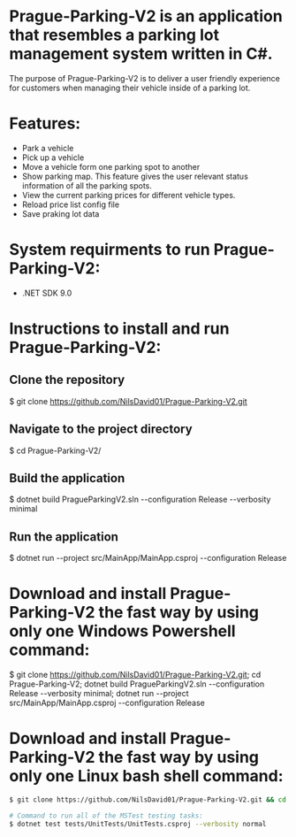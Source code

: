 # Prague-Parking-V2 is an application that resembles a parking lot management system written in C#. 

The purpose of Prague-Parking-V2 is to deliver a user friendly experience for customers when managing their vehicle inside of a parking lot. 

# Features: 
* Park a vehicle
* Pick up a vehicle
* Move a vehicle form one parking spot to another
* Show parking map. This feature gives the user relevant status information of all the parking spots.
* View the current parking prices for different vehicle types.
* Reload price list config file
* Save praking lot data 

# System requirments to run Prague-Parking-V2:
- .NET SDK 9.0 

# Instructions to install and run Prague-Parking-V2:
## Clone the repository
$ git clone https://github.com/NilsDavid01/Prague-Parking-V2.git

## Navigate to the project directory
$ cd Prague-Parking-V2/

## Build the application
$ dotnet build PragueParkingV2.sln --configuration Release --verbosity minimal

## Run the application
$ dotnet run --project src/MainApp/MainApp.csproj --configuration Release

# Download and install Prague-Parking-V2 the fast way by using only one Windows Powershell command:
$ git clone https://github.com/NilsDavid01/Prague-Parking-V2.git; cd Prague-Parking-V2; dotnet build PragueParkingV2.sln --configuration Release --verbosity minimal; dotnet run --project src/MainApp/MainApp.csproj --configuration Release

# Download and install Prague-Parking-V2 the fast way by using only one Linux bash shell command:
```bash
$ git clone https://github.com/NilsDavid01/Prague-Parking-V2.git && cd Prague-Parking-V2/ && dotnet build PragueParkingV2.sln --configuration Release --verbosity minimal && dotnet run --project src/MainApp/MainApp.csproj --configuration Release

# Command to run all of the MSTest testing tasks:
$ dotnet test tests/UnitTests/UnitTests.csproj --verbosity normal



